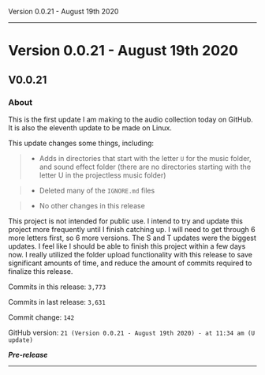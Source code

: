  Version 0.0.21 - August 19th 2020 
 
 
***

# Version 0.0.21 - August 19th 2020

## V0.0.21

### About

This is the first update I am making to the audio collection today on GitHub. It is also the eleventh update to be made on Linux.

This update changes some things, including:

> * Adds in directories that start with the letter `U` for the music folder, and sound effect folder (there are no directories starting with the letter U in the projectless music folder)

> * Deleted many of the `IGNORE.md` files

> * No other changes in this release

This project is not intended for public use. I intend to try and update this project more frequently until I finish catching up. I will need to get through 6 more letters first, so 6 more versions. The S and T updates were the biggest updates. I feel like I should be able to finish this project within a few days now. I really utilized the folder upload functionality with this release to save significant amounts of time, and reduce the amount of commits required to finalize this release.

Commits in this release: `3,773`

Commits in last release: `3,631`

Commit change: `142`

GitHub version: `21 (Version 0.0.21 - August 19th 2020) - at 11:34 am (U update)`

***Pre-release***

***
